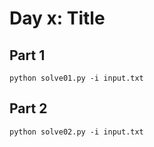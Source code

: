 # Day x: Title

## Part 1


```
python solve01.py -i input.txt
```


## Part 2


```
python solve02.py -i input.txt
```
